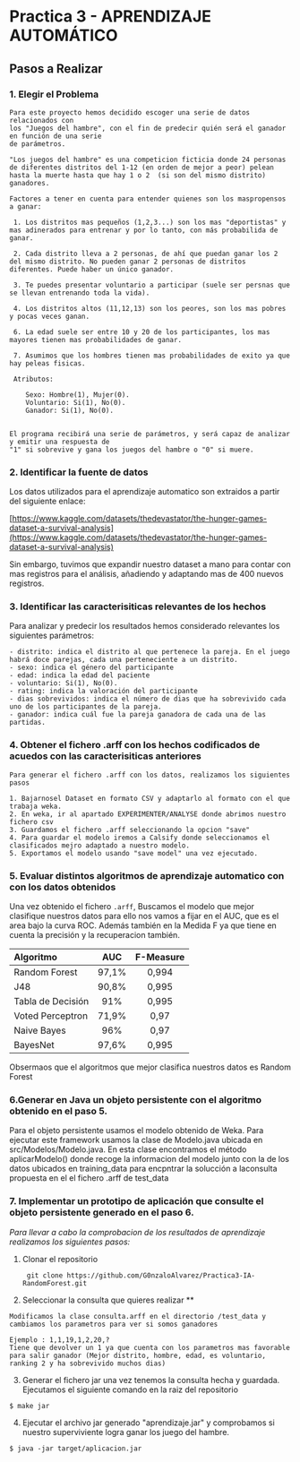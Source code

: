 # **Practica 3 - APRENDIZAJE AUTOMÁTICO**

## Pasos a Realizar

### **1. Elegir el Problema**

```
Para este proyecto hemos decidido escoger una serie de datos relacionados con
los "Juegos del hambre", con el fin de predecir quién será el ganador en función de una serie 
de parámetros. 

"Los juegos del hambre" es una competicion ficticia donde 24 personas de diferentes distritos del 1-12 (en orden de mejor a peor) pelean hasta la muerte hasta que hay 1 o 2  (si son del mismo distrito) ganadores.

Factores a tener en cuenta para entender quienes son los maspropensos a ganar:

 1. Los distritos mas pequeños (1,2,3...) son los mas "deportistas" y mas adinerados para entrenar y por lo tanto, con más probabilida de ganar.
 
 2. Cada distrito lleva a 2 personas, de ahí que puedan ganar los 2 del mismo distrito. No pueden ganar 2 personas de distritos diferentes. Puede haber un único ganador.
 
 3. Te puedes presentar voluntario a participar (suele ser persnas que se llevan entrenando toda la vida).

 4. Los distritos altos (11,12,13) son los peores, son los mas pobres y pocas veces ganan.

 6. La edad suele ser entre 10 y 20 de los participantes, los mas mayores tienen mas probabilidades de ganar.

 7. Asumimos que los hombres tienen mas probabilidades de exito ya que hay peleas fisicas.

 Atributos:

    Sexo: Hombre(1), Mujer(0).
    Voluntario: Si(1), No(0).
    Ganador: Si(1), No(0).


El programa recibirá una serie de parámetros, y será capaz de analizar y emitir una respuesta de 
"1" si sobrevive y gana los juegos del hambre o "0" si muere.
```


### **2. Identificar la fuente de datos**

Los datos utilizados para el aprendizaje automatico son extraidos a partir del siguiente enlace:

[https://www.kaggle.com/datasets/thedevastator/the-hunger-games-dataset-a-survival-analysis](https://www.kaggle.com/datasets/thedevastator/the-hunger-games-dataset-a-survival-analysis)
 
 Sin embargo, tuvimos que expandir nuestro dataset a mano para contar con mas registros para el análisis, añadiendo y adaptando mas de 400 nuevos registros.


### **3. Identificar las caracterisiticas relevantes de los hechos**

Para analizar y predecir los resultados hemos considerado relevantes los siguientes parámetros:

    - distrito: indica el distrito al que pertenece la pareja. En el juego habrá doce parejas, cada una perteneciente a un distrito.
    - sexo: indica el género del participante
    - edad: indica la edad del paciente
    - voluntario: Si(1), No(0).
    - rating: indica la valoración del participante
    - dias sobrevividos: indica el número de dias que ha sobrevivido cada uno de los participantes de la pareja.
    - ganador: indica cuál fue la pareja ganadora de cada una de las partidas.

### **4. Obtener el fichero .arff con los hechos codificados de acuedos con las caracterisiticas anteriores**

    Para generar el fichero .arff con los datos, realizamos los siguientes pasos

    1. Bajarnosel Dataset en formato CSV y adaptarlo al formato con el que trabaja weka.
    2. En weka, ir al apartado EXPERIMENTER/ANALYSE donde abrimos nuestro fichero csv
    3. Guardamos el fichero .arff seleccionando la opcion "save"
    4. Para guardar el modelo iremos a Calsify donde seleccionamos el clasificados mejro adaptado a nuestro modelo.
    5. Exportamos el modelo usando "save model" una vez ejecutado.
    


### **5. Evaluar distintos algoritmos de aprendizaje automatico con con los datos obtenidos**


Una vez obtenido el fichero `.arff`, Buscamos el modelo que mejor clasifique nuestros datos para ello nos vamos a fijar en el AUC, que es el area bajo la curva ROC. Además también en la Medida F ya que tiene en cuenta la precisión y la recuperacion también.


| Algoritmo            | AUC	  | F-Measure |
|:---------------------|:--------:|:---------:|
| Random Forest        | 97,1%    | 0,994     |
| J48                  | 90,8%    | 0,995     | 
| Tabla de Decisión    | 91%      | 0,995     |
| Voted Perceptron     | 71,9%    | 0,97      |
| Naive Bayes          | 96%      | 0,97      |
| BayesNet             | 97,6%    | 0,995     |

Obsermaos que el algoritmos que mejor clasifica nuestros datos es Random Forest

### **6.Generar en Java un objeto persistente con el algoritmo obtenido en el paso 5.**

Para el objeto persistente usamos el modelo obtenido de Weka. Para ejecutar este framework usamos la clase de Modelo.java ubicada en src/Modelos/Modelo.java. En esta clase encontramos el método aplicarModelo() donde recoge la informacion del modelo junto con la de los datos ubicados en training_data para encpntrar la solucción a laconsulta propuesta en el el fichero .arff de test_data

### **7. Implementar un prototipo de aplicación que consulte el objeto persistente generado en el paso 6.**  
  
    


  
  *Para llevar a cabo la comprobacion de los resultados de aprendizaje realizamos los siguientes pasos:*

1. Clonar el repositorio 
    
    ```
     git clone https://github.com/G0nzaloAlvarez/Practica3-IA-RandomForest.git
    
    ```
2. Seleccionar la consulta que quieres realizar **

```
Modificamos la clase consulta.arff en el directorio /test_data y cambiamos los parametros para ver si somos ganadores 

Ejemplo : 1,1,19,1,2,20,? 
Tiene que devolver un 1 ya que cuenta con los parametros mas favorable para salir ganador (Mejor distrito, hombre, edad, es voluntario, ranking 2 y ha sobrevivido muchos dias)
```

3. Generar el fichero jar una vez tenemos la consulta hecha y guardada. Ejecutamos el siguiente comando en la raiz del repositorio

```
$ make jar
```	

4. Ejecutar el archivo jar generado "aprendizaje.jar" y comprobamos si nuestro superviviente logra ganar los juego del hambre.

```
$ java -jar target/aplicacion.jar
```


